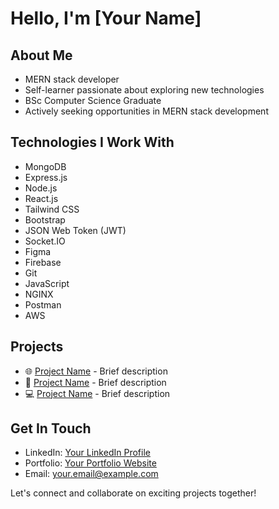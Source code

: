 # Hello, I'm [Your Name]

## About Me
- MERN stack developer
- Self-learner passionate about exploring new technologies
- BSc Computer Science Graduate
- Actively seeking opportunities in MERN stack development

## Technologies I Work With
- MongoDB
- Express.js
- Node.js
- React.js
- Tailwind CSS
- Bootstrap
- JSON Web Token (JWT)
- Socket.IO
- Figma
- Firebase
- Git
- JavaScript
- NGINX
- Postman
- AWS

## Projects
- 🌐 [Project Name](link) - Brief description
- 🚀 [Project Name](link) - Brief description
- 💻 [Project Name](link) - Brief description

## Get In Touch
- LinkedIn: [Your LinkedIn Profile](link)
- Portfolio: [Your Portfolio Website](link)
- Email: your.email@example.com

Let's connect and collaborate on exciting projects together!
